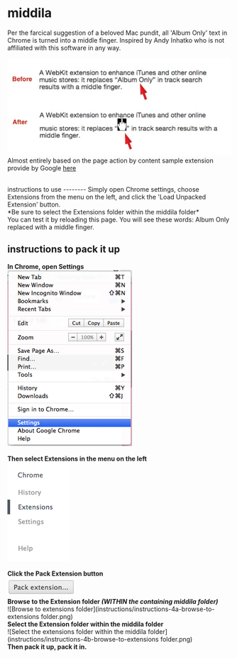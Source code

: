 middila
=======

Per the farcical suggestion of a beloved Mac pundit, all 'Album Only' text in Chrome is turned into a middle finger. Inspired by Andy Inhatko who is not affiliated with this software in any way.

![Before and after](before_and_after.jpg)<br>
Almost entirely based on the page action by content sample extension provide by Google  [here](http://chrome-apps-doc2.appspot.com/trunk/extensions/samples.html#fad62e9f7f55a4c7a8add7662b166779)

<br>
instructions to use
--------
Simply open Chrome settings, choose Extensions from the menu on the left, and click the 'Load Unpacked Extension' button.<br>
*Be sure to select the Extensions folder within the middila folder*<br>
You can test it by reloading this page. You will see these words: Album Only replaced with a middle finger. 

instructions to pack it up
--------
**In Chrome, open Settings**<br>
![Select settings](instructions/instructions-1-select-settings.png)<br>
<br>
**Then select Extensions in the menu on the left**<br>
![Select extensions](instructions/instructions-2-select-extensions.png)<br>
<br>
**Click the Pack Extension button**<br>
![Click the pack extension button](instructions/instructions-3-click-pack-extension-button.png)<br>
**Browse to the Extension folder *(WITHIN the containing middila folder)***<br>
![Browse to extensions folder](instructions/instructions-4a-browse-to-extensions folder.png)<br>
**Select the Extension folder within the middila folder**<br>
![Select the extensions folder within the middila folder](instructions/instructions-4b-browse-to-extensions folder.png)<br>
**Then pack it up, pack it in.**
